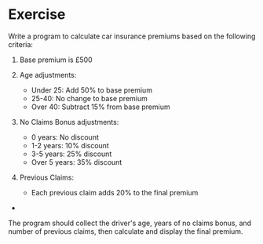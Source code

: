 # Exercise

Write a program to calculate car insurance premiums based on the following criteria:

1. Base premium is £500
2. Age adjustments:
   - Under 25: Add 50% to base premium
   - 25-40: No change to base premium
   - Over 40: Subtract 15% from base premium

3. No Claims Bonus adjustments:
   - 0 years: No discount
   - 1-2 years: 10% discount
   - 3-5 years: 25% discount
   - Over 5 years: 35% discount

4. Previous Claims:
   - Each previous claim adds 20% to the final premium
-
The program should collect the driver's age, years of no claims bonus, and number of previous claims, then calculate and display the final premium.
